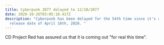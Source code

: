 ```yaml
---
title: Cyberpunk 2077 delayed to 12/10/2077
date: 2020-10-26T03:05:18.417Z
description: "Cyberpunk has been delayed for the 54th time since it's announced
  release date of April 16th, 2020. "
---
```

CD Project Red has assured us that it is coming out "for real this time".